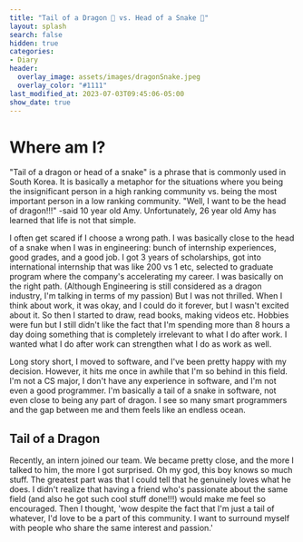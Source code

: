 ```yaml
---
title: "Tail of a Dragon 🐉 vs. Head of a Snake 🐍"
layout: splash
search: false
hidden: true
categories:
- Diary
header:
  overlay_image: assets/images/dragonSnake.jpeg
  overlay_color: "#1111"
last_modified_at: 2023-07-03T09:45:06-05:00
show_date: true
---
```


# Where am I?

"Tail of a dragon or head of a snake" is a phrase that is commonly used in South Korea. It is basically a metaphor for the situations where you being the insignificant person in a high ranking community vs. being the most important person in a low ranking community. "Well, I want to be the head of dragon!!!" -said 10 year old Amy. Unfortunately, 26 year old Amy has learned that life is not that simple.

I often get scared if I choose a wrong path. I was basically close to the head of a snake when I was in engineering: bunch of internship experiences, good grades, and a good job. I got 3 years of scholarships, got into international internship that was like 200 vs 1 etc, selected to graduate program where the company's accelerating my career. I was basically on the right path. (Although Engineering is still considered as a dragon industry, I'm talking in terms of my passion) But I was not thrilled. When I think about work, it was okay, and I could do it forever, but I wasn't excited about it. So then I started to draw, read books, making videos etc. Hobbies were fun but I still didn't like the fact that I'm spending more than 8 hours a day doing something that is completely irrelevant to what I do after work. I wanted what I do after work can strengthen what I do as work as well. 

Long story short, I moved to software, and I've been pretty happy with my decision. However, it hits me once in awhile that I'm so behind in this field. I'm not a CS major, I don't have any experience in software, and I'm not even a good programmer. I'm basically a tail of a snake in software, not even close to being any part of dragon. I see so many smart programmers and the gap between me and them feels like an endless ocean. 

## Tail of a Dragon

Recently, an intern joined our team. We became pretty close, and the more I talked to him, the more I got surprised. Oh my god, this boy knows so much stuff. The greatest part was that I could tell that he genuinely loves what he does. I didn't realize that having a friend who's passionate about the same field (and also he got such cool stuff done!!!) would make me feel so encouraged. Then I thought, 'wow despite the fact that I'm just a tail of whatever, I'd love to be a part of this community. I want to surround myself with people who share the same interest and passion.'  



